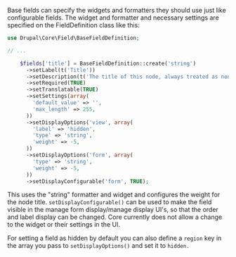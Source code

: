 Base fields can specify the widgets and formatters they should use just like configurable fields. The widget and formatter and necessary settings are specified on the FieldDefinition class like this:

```php
use Drupal\Core\Field\BaseFieldDefinition;

// ...

    $fields['title'] = BaseFieldDefinition::create('string')
      ->setLabel(t('Title'))
      ->setDescription(t('The title of this node, always treated as non-markup plain text.'))
      ->setRequired(TRUE)
      ->setTranslatable(TRUE)
      ->setSettings(array(
        'default_value' => '',
        'max_length' => 255,
      ))
      ->setDisplayOptions('view', array(
        'label' => 'hidden',
        'type' => 'string',
        'weight' => -5,
      ))
      ->setDisplayOptions('form', array(
        'type' => 'string',
        'weight' => -5,
      ))
      ->setDisplayConfigurable('form', TRUE);

```

This uses the "string" formatter and widget and configures the weight for the node title. `setDisplayConfigurable()` can be used to make the field visible in the manage form display/manage display UI's, so that the order and label display can be changed. Core currently does not allow a change to the widget or their settings in the UI.

For setting a field as hidden by default you can also define a `region` key in the array you pass to `setDisplayOptions()` and set it to `hidden.`